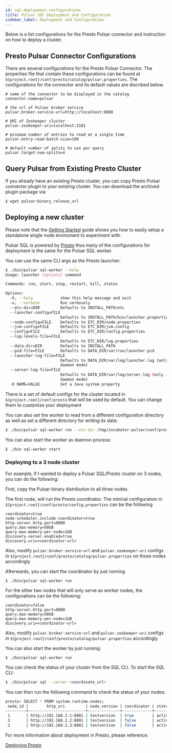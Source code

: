 ```yaml
---
id: sql-deployment-configurations
title: Pulsar SQl Deployment and Configuration
sidebar_label: Deployment and Configuration
---
```


Below is a list configurations for the Presto Pulsar connector and instruction on how to deploy a cluster.

## Presto Pulsar Connector Configurations
There are several configurations for the Presto Pulsar Connector.  The properties file that contain these configurations can be found at ```${project.root}/conf/presto/catalog/pulsar.properties```.
The configurations for the connector and its default values are discribed below.

```properties
# name of the connector to be displayed in the catalog
connector.name=pulsar

# the url of Pulsar broker service
pulsar.broker-service-url=http://localhost:8080

# URI of Zookeeper cluster
pulsar.zookeeper-uri=localhost:2181

# minimum number of entries to read at a single time
pulsar.entry-read-batch-size=100

# default number of splits to use per query
pulsar.target-num-splits=4
```

## Query Pulsar from Existing Presto Cluster

If you already have an existing Presto cluster, you can copy Presto Pulsar connector plugin to your existing cluster.  You can download the archived plugin package via:

```bash
$ wget pulsar:binary_release_url
```

## Deploying a new cluster

Please note that the [Getting Started](sql-getting-started.md) guide shows you how to easily setup a standalone single node enviroment to experiment with.

Pulsar SQL is powered by [Presto](https://prestodb.io) thus many of the configurations for deployment is the same for the Pulsar SQL worker.

You can use the same CLI args as the Presto launcher:

```bash
$ ./bin/pulsar sql-worker --help
Usage: launcher [options] command

Commands: run, start, stop, restart, kill, status

Options:
  -h, --help            show this help message and exit
  -v, --verbose         Run verbosely
  --etc-dir=DIR         Defaults to INSTALL_PATH/etc
  --launcher-config=FILE
                        Defaults to INSTALL_PATH/bin/launcher.properties
  --node-config=FILE    Defaults to ETC_DIR/node.properties
  --jvm-config=FILE     Defaults to ETC_DIR/jvm.config
  --config=FILE         Defaults to ETC_DIR/config.properties
  --log-levels-file=FILE
                        Defaults to ETC_DIR/log.properties
  --data-dir=DIR        Defaults to INSTALL_PATH
  --pid-file=FILE       Defaults to DATA_DIR/var/run/launcher.pid
  --launcher-log-file=FILE
                        Defaults to DATA_DIR/var/log/launcher.log (only in
                        daemon mode)
  --server-log-file=FILE
                        Defaults to DATA_DIR/var/log/server.log (only in
                        daemon mode)
  -D NAME=VALUE         Set a Java system property

```

There is a set of default configs for the cluster located in ```${project.root}/conf/presto``` that will be used by default.  You can change them to customize your deployment

You can also set the worker to read from a different configuration directory as well as set a different directory for writing its data:

```bash
$ ./bin/pulsar sql-worker run --etc-dir /tmp/incubator-pulsar/conf/presto --data-dir /tmp/presto-1
```

You can also start the worker as daemon process:

```bash
$ ./bin sql-worker start
```

### Deploying to a 3 node cluster

For example, if I wanted to deploy a Pulsar SQL/Presto cluster on 3 nodes, you can do the following:

First, copy the Pulsar binary distribution to all three nodes.

The first node, will run the Presto coordinator.  The mininal configuration in ```${project.root}/conf/presto/config.properties``` can be the following

```properties
coordinator=true
node-scheduler.include-coordinator=true
http-server.http.port=8080
query.max-memory=50GB
query.max-memory-per-node=1GB
discovery-server.enabled=true
discovery.uri=<coordinator-url>
```

Also, modify ```pulsar.broker-service-url``` and  ```pulsar.zookeeper-uri``` configs in ```${project.root}/conf/presto/catalog/pulsar.properties``` on those nodes accordingly

Afterwards, you can start the coordinator by just running

```$ ./bin/pulsar sql-worker run```

For the other two nodes that will only serve as worker nodes, the configurations can be the following:

```properties
coordinator=false
http-server.http.port=8080
query.max-memory=50GB
query.max-memory-per-node=1GB
discovery.uri=<coordinator-url>

```

Also, modify ```pulsar.broker-service-url``` and  ```pulsar.zookeeper-uri``` configs in ```${project.root}/conf/presto/catalog/pulsar.properties``` accordingly

You can also start the worker by just running:

```$ ./bin/pulsar sql-worker run```

You can check the status of your cluster from the SQL CLI.  To start the SQL CLI:

```bash
$ ./bin/pulsar sql --server <coordinate_url>

```

You can then run the following command to check the status of your nodes:

```bash
presto> SELECT * FROM system.runtime.nodes;
 node_id |        http_uri         | node_version | coordinator | state  
---------+-------------------------+--------------+-------------+--------
 1       | http://192.168.2.1:8081 | testversion  | true        | active 
 3       | http://192.168.2.2:8081 | testversion  | false       | active 
 2       | http://192.168.2.3:8081 | testversion  | false       | active 
```


For more information about deployment in Presto, please reference:

[Deploying Presto](https://prestodb.io/docs/current/installation/deployment.html)

